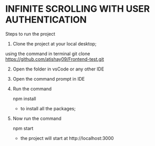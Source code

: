 # INFINITE SCROLLING WITH USER AUTHENTICATION

Steps to run the project 

1. Clone the project at your local desktop;
 
  using  the command in terminal
  git clone https://github.com/atishay09/Frontend-test.git


2. Open the folder in vsCode or any other IDE

3. Open the command prompt in IDE

4. Run the command 
   
   npm install
   - to install all the packages;

5. Now run the command 

   npm start

   - the project will start at http://localhost:3000